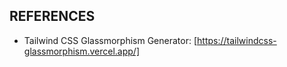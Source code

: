 ## REFERENCES
- Tailwind CSS Glassmorphism Generator: [https://tailwindcss-glassmorphism.vercel.app/]